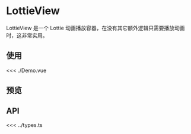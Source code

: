<script setup lang="ts">
import Demo from './Demo.vue'
</script>

# LottieView

LottieView 是一个 Lottie 动画播放容器，在没有其它额外逻辑只需要播放动画时，这非常实用。

<Dependencies deps="lottie-web" />

## 使用

<<< ./Demo.vue

## 预览

<ClientOnly>
  <Demo />
</ClientOnly>

## API

<<< ../types.ts